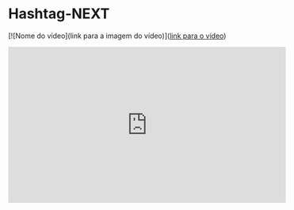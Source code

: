 # Hashtag-NEXT

[![Nome do vídeo](link para a imagem do vídeo)]([link para o vídeo](https://youtu.be/lwlirs_dlSI))

<iframe width="560" height="315" src="https://www.youtube.com/embed/lwlirs_dlSI" title="YouTube video player" frameborder="0" allow="accelerometer; autoplay; clipboard-write; encrypted-media; gyroscope; picture-in-picture; web-share" allowfullscreen></iframe>
